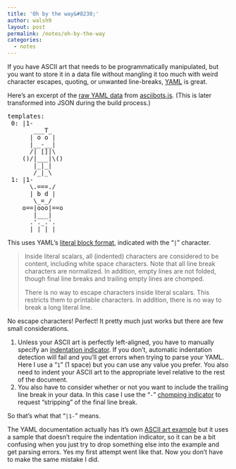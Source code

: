 ```yaml
---
title: 'Oh by the way&#8230;'
author: walsh9
layout: post
permalink: /notes/oh-by-the-way
categories:
  - notes
---
```

If you have ASCII art that needs to be programmatically manipulated, but you want to store it in a data file without mangling it too much with weird character escapes, quoting, or unwanted line-breaks, [YAML][1] is great. 

Here&#8217;s an excerpt of the [raw YAML data][2] from [asciibots.js][3]. (This is later transformed into JSON during the build process.) 

<pre>templates:
 0: |1-
       ___T_     
      | o o |    
      |__-__|    
      /| []|\    
    ()/|___|\()  
       |_|_|     
       /_|_\     
 1: |1-
      \.===./    
      | b d |    
       \_=_/     
    o==|ooo|==o  
       |___|     
      .'._.'.    
      |_| |_| 
</pre>

This uses YAML&#8217;s [literal block format][4], indicated with the &#8220;`|`&#8221; character. 

> Inside literal scalars, all (indented) characters are considered to be content, including white space characters. Note that all line break characters are normalized. In addition, empty lines are not folded, though final line breaks and trailing empty lines are chomped.
> 
> There is no way to escape characters inside literal scalars. This restricts them to printable characters. In addition, there is no way to break a long literal line. 

No escape characters! Perfect! It pretty much just works but there are few small considerations. 

  1. Unless your ASCII art is perfectly left-aligned, you have to manually specify an [indentation indicator][5]. If you don&#8217;t, automatic indentation detection will fail and you&#8217;ll get errors when trying to parse your YAML. Here I use a &#8220;`1`&#8221; (1 space) but you can use any value you prefer. You also need to indent your ASCII art to the appropriate level relative to the rest of the document.
  2. You also have to consider whether or not you want to include the trailing line break in your data. In this case I use the &#8220;`-`&#8221; [chomping indicator][6] to request &#8220;stripping&#8221; of the final line break.

So that&#8217;s what that &#8220;`|1-`&#8221; means. 

The YAML documentation actually has it&#8217;s own [ASCII art example][7] but it uses a sample that doesn&#8217;t require the indentation indicator, so it can be a bit confusing when you just try to drop something else into the example and get parsing errors. Yes my first attempt went like that. Now you don&#8217;t have to make the same mistake I did.

 [1]: http://www.yaml.org/
 [2]: https://github.com/walsh9/asciibots/blob/master/src/data/asciibots.yml
 [3]: http://walsh9.net/projects/asciibots-js
 [4]: http://www.yaml.org/spec/1.2/spec.html#id2795688
 [5]: http://www.yaml.org/spec/1.2/spec.html#id2793979
 [6]: http://www.yaml.org/spec/1.2/spec.html#id2794534
 [7]: http://www.yaml.org/spec/1.2/spec.html#id2760844